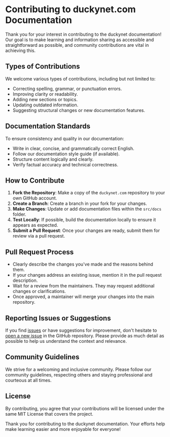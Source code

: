 # Contributing to duckynet.com Documentation

Thank you for your interest in contributing to the duckynet documentation! Our goal is to make learning and information sharing as accessible and straightforward as possible, and community contributions are vital in achieving this.

## Types of Contributions

We welcome various types of contributions, including but not limited to:

- Correcting spelling, grammar, or punctuation errors.
- Improving clarity or readability.
- Adding new sections or topics.
- Updating outdated information.
- Suggesting structural changes or new documentation features.

## Documentation Standards

To ensure consistency and quality in our documentation:

- Write in clear, concise, and grammatically correct English.
- Follow our documentation style guide (if available).
- Structure content logically and clearly.
- Verify factual accuracy and technical correctness.

## How to Contribute

1. **Fork the Repository**: Make a copy of the `duckynet.com` repository to your own GitHub account.
2. **Create a Branch**: Create a branch in your fork for your changes.
3. **Make Changes**: Update or add documentation files within the `src/docs` folder.
4. **Test Locally**: If possible, build the documentation locally to ensure it appears as expected.
5. **Submit a Pull Request**: Once your changes are ready, submit them for review via a pull request.

## Pull Request Process

- Clearly describe the changes you've made and the reasons behind them.
- If your changes address an existing issue, mention it in the pull request description.
- Wait for a review from the maintainers. They may request additional changes or clarifications.
- Once approved, a maintainer will merge your changes into the main repository.

## Reporting Issues or Suggestions

If you find [issues](https://github.com/duckynet/duckynet.com/issues) or have suggestions for improvement, don't hesitate to [open a new issue](https://github.com/duckynet/duckynet.com/issues/new) in the GitHub repository. Please provide as much detail as possible to help us understand the context and relevance.

## Community Guidelines

We strive for a welcoming and inclusive community. Please follow our community guidelines, respecting others and staying professional and courteous at all times.

## License

By contributing, you agree that your contributions will be licensed under the same MIT License that covers the project.

Thank you for contributing to the duckynet documentation. Your efforts help make learning easier and more enjoyable for everyone!

